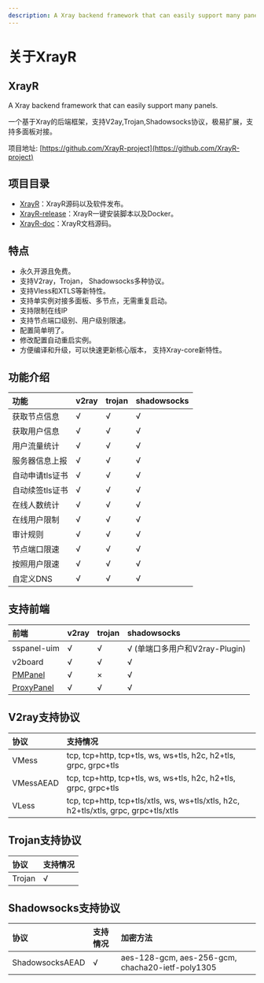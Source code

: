 ```yaml
---
description: A Xray backend framework that can easily support many panels.
---
```


# 关于XrayR

## XrayR

A Xray backend framework that can easily support many panels.

一个基于Xray的后端框架，支持V2ay,Trojan,Shadowsocks协议，极易扩展，支持多面板对接。

项目地址: [https://github.com/XrayR-project](https://github.com/XrayR-project)

## 项目目录

* [XrayR](https://github.com/XrayR-project/XrayR)：XrayR源码以及软件发布。
* [XrayR-release](https://github.com/XrayR-project/XrayR-release)：XrayR一键安装脚本以及Docker。
* [XrayR-doc](https://github.com/XrayR-project/XrayR-doc)：XrayR文档源码。

## 特点

* 永久开源且免费。
* 支持V2ray，Trojan， Shadowsocks多种协议。
* 支持Vless和XTLS等新特性。
* 支持单实例对接多面板、多节点，无需重复启动。
* 支持限制在线IP
* 支持节点端口级别、用户级别限速。
* 配置简单明了。
* 修改配置自动重启实例。
* 方便编译和升级，可以快速更新核心版本， 支持Xray-core新特性。

## 功能介绍

| 功能            | v2ray | trojan | shadowsocks |
| :-------------- | :---- | :----- | :---------- |
| 获取节点信息    | √     | √      | √           |
| 获取用户信息    | √     | √      | √           |
| 用户流量统计    | √     | √      | √           |
| 服务器信息上报  | √     | √      | √           |
| 自动申请tls证书 | √     | √      | √           |
| 自动续签tls证书 | √     | √      | √           |
| 在线人数统计    | √     | √      | √           |
| 在线用户限制    | √     | √      | √           |
| 审计规则        | √     | √      | √           |
| 节点端口限速    | √     | √      | √           |
| 按照用户限速    | √     | √      | √           |
| 自定义DNS       | √     | √      | √           |

## 支持前端

| 前端                                                   | v2ray | trojan | shadowsocks                      |
| :----------------------------------------------------- | :---- | :----- | :------------------------------- |
| sspanel-uim                                            | √     | √      | √ \(单端口多用户和V2ray-Plugin\) |
| v2board                                                | √     | √      | √                                |
| [PMPanel](https://github.com/ByteInternetHK/PMPanel)   | √     | ×      | √                                |
| [ProxyPanel](https://github.com/ProxyPanel/ProxyPanel) | √     | √      | √                                |

## V2ray支持协议

| 协议      | 支持情况                                                                            |
| :-------- | :---------------------------------------------------------------------------------- |
| VMess     | tcp, tcp+http, tcp+tls, ws, ws+tls, h2c, h2+tls, grpc, grpc+tls                     |
| VMessAEAD | tcp, tcp+http, tcp+tls, ws, ws+tls, h2c, h2+tls, grpc, grpc+tls                     |
| VLess     | tcp, tcp+http, tcp+tls/xtls, ws, ws+tls/xtls, h2c, h2+tls/xtls, grpc, grpc+tls/xtls |

## Trojan支持协议

| 协议   | 支持情况 |
| :----- | :------- |
| Trojan | √        |

## Shadowsocks支持协议

| 协议            | 支持情况 | 加密方法                                         |
| :-------------- | :------- | :----------------------------------------------- |
| ShadowsocksAEAD | √        | aes-128-gcm, aes-256-gcm, chacha20-ietf-poly1305 |

